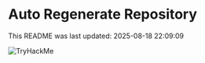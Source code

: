 # Auto Regenerate Repository

This README was last updated: 2025-08-18 22:09:09

 ![TryHackMe](https://tryhackme.com/badge/533634)